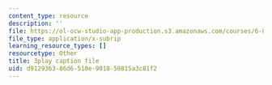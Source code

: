 ```yaml
---
content_type: resource
description: ''
file: https://ol-ocw-studio-app-production.s3.amazonaws.com/courses/6-890-algorithmic-lower-bounds-fun-with-hardness-proofs-fall-2014/d912936386d6510e901850815a3c81f2_x-Ik9YAFAPo.vtt
file_type: application/x-subrip
learning_resource_types: []
resourcetype: Other
title: 3play caption file
uid: d9129363-86d6-510e-9018-50815a3c81f2
---
```

